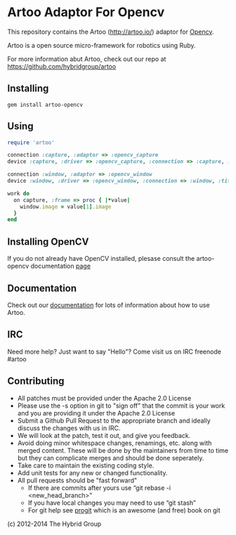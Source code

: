 # Artoo Adaptor For Opencv

This repository contains the Artoo (http://artoo.io/) adaptor for [Opencv](http://opencv.org/).

Artoo is a open source micro-framework for robotics using Ruby.

For more information abut Artoo, check out our repo at https://github.com/hybridgroup/artoo

## Installing

```
gem install artoo-opencv
```

## Using

```ruby
require 'artoo'

connection :capture, :adaptor => :opencv_capture
device :capture, :driver => :opencv_capture, :connection => :capture, :interval => 0.01

connection :window, :adaptor => :opencv_window
device :window, :driver => :opencv_window, :connection => :window, :title => "Hello", :interval => 0.01

work do
  on capture, :frame => proc { |*value| 
    window.image = value[1].image
  }
end
```

## Installing OpenCV

If you do not already have OpenCV installed, plesase consult the artoo-opencv documentation [page](http://artoo.io/documentation/platforms/opencv/)

## Documentation

Check out our [documentation](http://artoo.io/documentation/) for lots of information about how to use Artoo.

## IRC

Need more help? Just want to say "Hello"? Come visit us on IRC freenode #artoo

## Contributing

* All patches must be provided under the Apache 2.0 License
* Please use the -s option in git to "sign off" that the commit is your work and you are providing it under the Apache 2.0 License
* Submit a Github Pull Request to the appropriate branch and ideally discuss the changes with us in IRC.
* We will look at the patch, test it out, and give you feedback.
* Avoid doing minor whitespace changes, renamings, etc. along with merged content. These will be done by the maintainers from time to time but they can complicate merges and should be done seperately.
* Take care to maintain the existing coding style.
* Add unit tests for any new or changed functionality.
* All pull requests should be "fast forward"
  * If there are commits after yours use “git rebase -i <new_head_branch>”
  * If you have local changes you may need to use “git stash”
  * For git help see [progit](http://git-scm.com/book) which is an awesome (and free) book on git


(c) 2012-2014 The Hybrid Group
